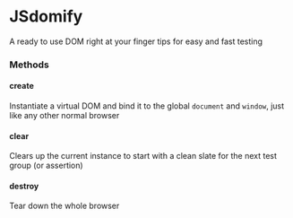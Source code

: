 JSdomify
=========

A ready to use DOM right at your finger tips for easy and fast testing

### Methods

#### create
Instantiate a virtual DOM and bind it to the global `document` and `window`, just like any other normal browser

#### clear
Clears up the current instance to start with a clean slate for the next test group (or assertion)

#### destroy
Tear down the whole browser

